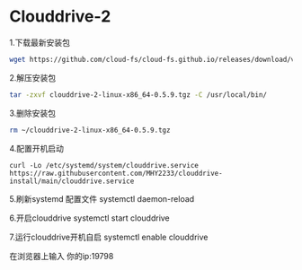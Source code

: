 # Clouddrive-2

1.下载最新安装包
```bash
wget https://github.com/cloud-fs/cloud-fs.github.io/releases/download/v0.5.9/clouddrive-2-linux-x86_64-0.5.9.tgz
```

2.解压安装包
```bash
tar -zxvf clouddrive-2-linux-x86_64-0.5.9.tgz -C /usr/local/bin/
```

3.删除安装包
```bash
rm ~/clouddrive-2-linux-x86_64-0.5.9.tgz
```
4.配置开机启动
    
    curl -Lo /etc/systemd/system/clouddrive.service https://raw.githubusercontent.com/MHY2233/clouddrive-install/main/clouddrive.service

5.刷新systemd 配置文件
systemctl daemon-reload

6.开启clouddrive
systemctl start clouddrive

7.运行clouddrive开机自启
systemctl enable clouddrive

在浏览器上输入 你的ip:19798
